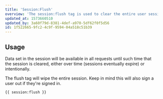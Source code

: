 ```yaml
---
title: 'Session:Flush'
overview: 'The session:flush tag is used to clear the entire user session.'
updated_at: 1573660510
updated_by: 3a60f79d-8381-4def-a970-5df62f0f5d56
id: 1f522665-9fc2-4c9f-9594-04a518c51b39
---
```

## Usage

Data set in the session will be available in all requests until such time that the session is cleared, either over time (sessions eventually expire) or intentionally.

The flush tag will wipe the entire session. Keep in mind this will also sign a user out if they're signed in.

```
{{ session:flush }}
```
